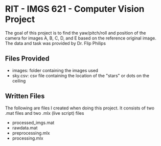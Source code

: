 # RIT - IMGS 621 - Computer Vision Project
The goal of this project is to find the yaw/pitch/roll and position of the camera for images A, B, C, D, and E based on the reference original image. The data and task was provided by Dr. Flip Philips

## Files Provided
- images: folder containing the images used
- sky.csv: csv file containing the location of the "stars" or dots on the ceiling

## Written Files
The following are files I created when doing this project. It consists of two .mat files and two .mlx (live script) files
- processed_imgs.mat
- rawdata.mat
- preprocessing.mlx
- processing.mlx
